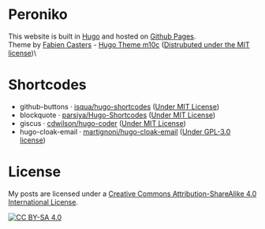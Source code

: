 # Peroniko

This website is built in [Hugo](https://gohugo.io/) and hosted on [Github Pages](https://pages.github.com/).\
Theme by [Fabien Casters](https://vaga.io/) - [Hugo Theme m10c](https://github.com/vaga/hugo-theme-m10c) ([Distrubuted under the MIT license](https://github.com/vaga/hugo-theme-m10c/blob/master/LICENSE.md))\

# Shortcodes
- github-buttons · [isqua/hugo-shortcodes](https://github.com/isqua/hugo-shortcodes/blob/main/themes/hugo-shortcodes/layouts/shortcodes/github-button.html) ([Under MIT License](https://github.com/isqua/hugo-shortcodes/blob/main/LICENSE))
- blockquote · [parsiya/Hugo-Shortcodes](https://github.com/parsiya/Hugo-Shortcodes/blob/master/shortcodes/blockquote.html) ([Under MIT License](https://github.com/parsiya/Hugo-Shortcodes/blob/master/LICENSE))
- giscus · [cdwilson/hugo-coder](https://github.com/cdwilson/hugo-coder/blob/cb3a96da89ef939079b2b66f2e0c2399830f96be/layouts/partials/posts/giscus.html) ([Under MIT License](https://github.com/cdwilson/hugo-coder/blob/main/LICENSE.md))
- hugo-cloak-email · [martignoni/hugo-cloak-email](https://github.com/martignoni/hugo-cloak-email) ([Under GPL-3.0 license](https://github.com/martignoni/hugo-cloak-email/blob/master/LICENSE))

# License
My posts are licensed under a
[Creative Commons Attribution-ShareAlike 4.0 International License][cc-by-sa].

[![CC BY-SA 4.0][cc-by-sa-shield]][cc-by-sa]

[cc-by-sa]: http://creativecommons.org/licenses/by-sa/4.0/
[cc-by-sa-shield]: https://img.shields.io/badge/License-CC%20BY--SA%204.0-lightgrey.svg
